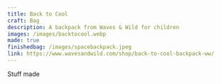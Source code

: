 ```yaml
---
title: Back to Cool
craft: Bag
description: A backpack from Waves & Wild for children
images: /images/backtocool.webp
made: true
finishedbag: /images/spacebackpack.jpeg
link: https://www.wavesandwild.com/shop/back-to-cool-backpack-ww/
---
```


Stuff made
